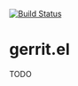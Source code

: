 [![Build
Status](https://travis-ci.org/thisch/gerrit.el.svg?branch=master)](https://travis-ci.org/thisch/gerrit.el)

gerrit.el
=========

TODO